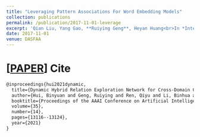 ```yaml
---
title: "Leveraging Pattern Associations For Word Embedding Models"
collection: publications
permalink: /publication/2017-11-01-leverage
excerpt: 'Qian Liu, Yang Gao, **Ruiying Geng**, Heyan Huang<br>In *International Conference on Database Systems for Advanced Applications(**DASFAA-2017**)*'
date: 2017-11-01
venue: DASFAA
---
```


\[[PAPER](https://ojs.aaai.org/index.php/AAAI/article/view/17550)\]
Cite
===

```latex
@inproceedings{hui2021dynamic,
  title={Dynamic Hybrid Relation Exploration Network for Cross-Domain Context-Dependent Semantic Parsing},
  author={Hui, Binyuan and Geng, Ruiying and Ren, Qiyu and Li, Binhua and Li, Yongbin and Sun, Jian and Huang, Fei and Si, Luo and Zhu, Pengfei and Zhu, Xiaodan},
  booktitle={Proceedings of the AAAI Conference on Artificial Intelligence},
  volume={35},
  number={14},
  pages={13116--13124},
  year={2021}
}
```
